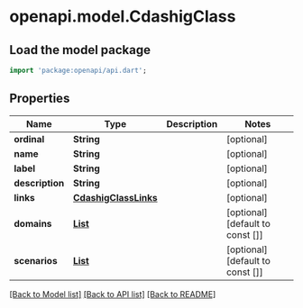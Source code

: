 # openapi.model.CdashigClass

## Load the model package
```dart
import 'package:openapi/api.dart';
```

## Properties
Name | Type | Description | Notes
------------ | ------------- | ------------- | -------------
**ordinal** | **String** |  | [optional] 
**name** | **String** |  | [optional] 
**label** | **String** |  | [optional] 
**description** | **String** |  | [optional] 
**links** | [**CdashigClassLinks**](CdashigClassLinks.md) |  | [optional] 
**domains** | [**List<CdashigDomain>**](CdashigDomain.md) |  | [optional] [default to const []]
**scenarios** | [**List<CdashigScenario>**](CdashigScenario.md) |  | [optional] [default to const []]

[[Back to Model list]](../README.md#documentation-for-models) [[Back to API list]](../README.md#documentation-for-api-endpoints) [[Back to README]](../README.md)


